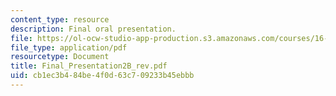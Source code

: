 ```yaml
---
content_type: resource
description: Final oral presentation.
file: https://ol-ocw-studio-app-production.s3.amazonaws.com/courses/16-886-air-transportation-systems-architecting-spring-2004/cb1ec3b484be4f0d63c709233b45ebbb_Final_Presentation2B_rev.pdf
file_type: application/pdf
resourcetype: Document
title: Final_Presentation2B_rev.pdf
uid: cb1ec3b4-84be-4f0d-63c7-09233b45ebbb
---
```

